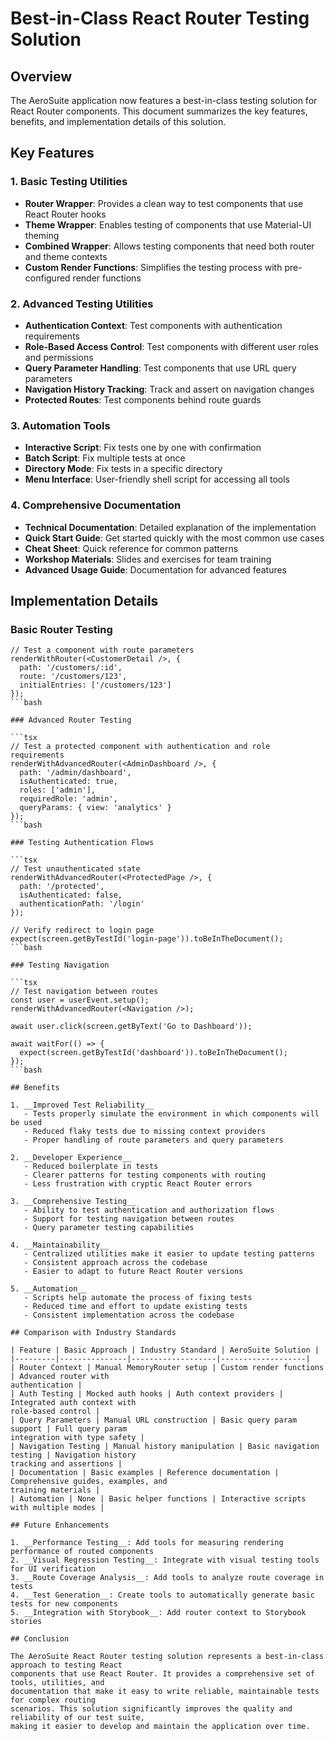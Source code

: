 # Best-in-Class React Router Testing Solution

## Overview

The AeroSuite application now features a best-in-class testing solution for React Router
components. This document summarizes the key features, benefits, and implementation details of this
solution.

## Key Features

### 1. Basic Testing Utilities

- __Router Wrapper__: Provides a clean way to test components that use React Router hooks
- __Theme Wrapper__: Enables testing of components that use Material-UI theming
- __Combined Wrapper__: Allows testing components that need both router and theme contexts
- __Custom Render Functions__: Simplifies the testing process with pre-configured render functions

### 2. Advanced Testing Utilities

- __Authentication Context__: Test components with authentication requirements
- __Role-Based Access Control__: Test components with different user roles and permissions
- __Query Parameter Handling__: Test components that use URL query parameters
- __Navigation History Tracking__: Track and assert on navigation changes
- __Protected Routes__: Test components behind route guards

### 3. Automation Tools

- __Interactive Script__: Fix tests one by one with confirmation
- __Batch Script__: Fix multiple tests at once
- __Directory Mode__: Fix tests in a specific directory
- __Menu Interface__: User-friendly shell script for accessing all tools

### 4. Comprehensive Documentation

- __Technical Documentation__: Detailed explanation of the implementation
- __Quick Start Guide__: Get started quickly with the most common use cases
- __Cheat Sheet__: Quick reference for common patterns
- __Workshop Materials__: Slides and exercises for team training
- __Advanced Usage Guide__: Documentation for advanced features

## Implementation Details

### Basic Router Testing

```tsx
// Test a component with route parameters
renderWithRouter(<CustomerDetail />, {
  path: '/customers/:id',
  route: '/customers/123',
  initialEntries: ['/customers/123']
});
```bash

### Advanced Router Testing

```tsx
// Test a protected component with authentication and role requirements
renderWithAdvancedRouter(<AdminDashboard />, {
  path: '/admin/dashboard',
  isAuthenticated: true,
  roles: ['admin'],
  requiredRole: 'admin',
  queryParams: { view: 'analytics' }
});
```bash

### Testing Authentication Flows

```tsx
// Test unauthenticated state
renderWithAdvancedRouter(<ProtectedPage />, {
  path: '/protected',
  isAuthenticated: false,
  authenticationPath: '/login'
});

// Verify redirect to login page
expect(screen.getByTestId('login-page')).toBeInTheDocument();
```bash

### Testing Navigation

```tsx
// Test navigation between routes
const user = userEvent.setup();
renderWithAdvancedRouter(<Navigation />);

await user.click(screen.getByText('Go to Dashboard'));

await waitFor(() => {
  expect(screen.getByTestId('dashboard')).toBeInTheDocument();
});
```bash

## Benefits

1. __Improved Test Reliability__
   - Tests properly simulate the environment in which components will be used
   - Reduced flaky tests due to missing context providers
   - Proper handling of route parameters and query parameters

2. __Developer Experience__
   - Reduced boilerplate in tests
   - Clearer patterns for testing components with routing
   - Less frustration with cryptic React Router errors

3. __Comprehensive Testing__
   - Ability to test authentication and authorization flows
   - Support for testing navigation between routes
   - Query parameter testing capabilities

4. __Maintainability__
   - Centralized utilities make it easier to update testing patterns
   - Consistent approach across the codebase
   - Easier to adapt to future React Router versions

5. __Automation__
   - Scripts help automate the process of fixing tests
   - Reduced time and effort to update existing tests
   - Consistent implementation across the codebase

## Comparison with Industry Standards

| Feature | Basic Approach | Industry Standard | AeroSuite Solution |
|---------|---------------|-------------------|-------------------|
| Router Context | Manual MemoryRouter setup | Custom render functions | Advanced router with
authentication |
| Auth Testing | Mocked auth hooks | Auth context providers | Integrated auth context with
role-based control |
| Query Parameters | Manual URL construction | Basic query param support | Full query param
integration with type safety |
| Navigation Testing | Manual history manipulation | Basic navigation testing | Navigation history
tracking and assertions |
| Documentation | Basic examples | Reference documentation | Comprehensive guides, examples, and
training materials |
| Automation | None | Basic helper functions | Interactive scripts with multiple modes |

## Future Enhancements

1. __Performance Testing__: Add tools for measuring rendering performance of routed components
2. __Visual Regression Testing__: Integrate with visual testing tools for UI verification
3. __Route Coverage Analysis__: Add tools to analyze route coverage in tests
4. __Test Generation__: Create tools to automatically generate basic tests for new components
5. __Integration with Storybook__: Add router context to Storybook stories

## Conclusion

The AeroSuite React Router testing solution represents a best-in-class approach to testing React
components that use React Router. It provides a comprehensive set of tools, utilities, and
documentation that make it easy to write reliable, maintainable tests for complex routing
scenarios. This solution significantly improves the quality and reliability of our test suite,
making it easier to develop and maintain the application over time.
